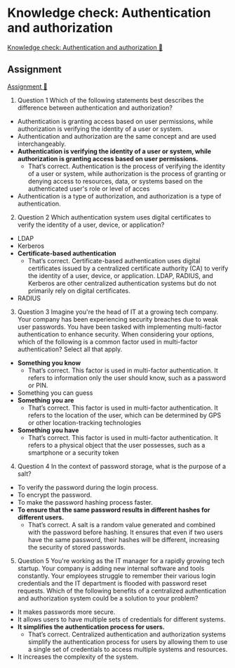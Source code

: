 # Knowledge check: Authentication and authorization

[Knowledge check: Authentication and authorization 🔗](https://www.coursera.org/learn/cybersecurity-threat-vectors-and-mitigation/assignment-submission/pFKPQ/knowledge-check-authentication-and-authorization)

## Assignment

[Assignment 🔗](https://www.coursera.org/learn/cybersecurity-threat-vectors-and-mitigation/assignment-submission/pFKPQ/knowledge-check-authentication-and-authorization/attempt)

1.  Question 1
    Which of the following statements best describes the difference between authentication and authorization?

- Authentication is granting access based on user permissions, while authorization is verifying the identity of a user or system.
- Authentication and authorization are the same concept and are used interchangeably.
- **Authentication is verifying the identity of a user or system, while authorization is granting access based on user permissions.**
  - That’s correct. Authentication is the process of verifying the identity of a user or system, while authorization is the process of granting or denying access to resources, data, or systems based on the authenticated user's role or level of acces
- Authentication is a type of authorization, and authorization is a type of authentication.

2. Question 2
   Which authentication system uses digital certificates to verify the identity of a user, device, or application?

- LDAP
- Kerberos
- **Certificate-based authentication**
  - That’s correct. Certificate-based authentication uses digital certificates issued by a centralized certificate authority (CA) to verify the identity of a user, device, or application. LDAP, RADIUS, and Kerberos are other centralized authentication systems but do not primarily rely on digital certificates.
- RADIUS

3. Question 3
   Imagine you're the head of IT at a growing tech company. Your company has been experiencing security breaches due to weak user passwords. You have been tasked with implementing multi-factor authentication to enhance security.
   When considering your options, which of the following is a common factor used in multi-factor authentication? Select all that apply.

- **Something you know**
  - That’s correct. This factor is used in multi-factor authentication. It refers to information only the user should know, such as a password or PIN.
- Something you can guess
- **Something you are**
  - That’s correct. This factor is used in multi-factor authentication. It refers to the location of the user, which can be determined by GPS or other location-tracking technologies
- **Something you have**
  - That’s correct. This factor is used in multi-factor authentication. It refers to a physical object that the user possesses, such as a smartphone or a security token

4. Question 4
   In the context of password storage, what is the purpose of a salt?

- To verify the password during the login process.
- To encrypt the password.
- To make the password hashing process faster.
- **To ensure that the same password results in different hashes for different users.**
  - That’s correct. A salt is a random value generated and combined with the password before hashing. It ensures that even if two users have the same password, their hashes will be different, increasing the security of stored passwords.

5. Question 5
   You're working as the IT manager for a rapidly growing tech startup. Your company is adding new internal software and tools constantly. Your employees struggle to remember their various login credentials and the IT department is flooded with password reset requests.
   Which of the following benefits of a centralized authentication and authorization system could be a solution to your problem?

- It makes passwords more secure.
- It allows users to have multiple sets of credentials for different systems.
- **It simplifies the authentication process for users.**
  - That’s correct. Centralized authentication and authorization systems simplify the authentication process for users by allowing them to use a single set of credentials to access multiple systems and resources.
- It increases the complexity of the system.
